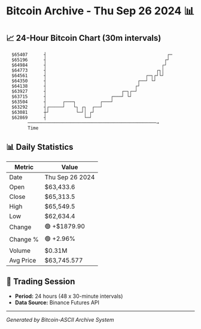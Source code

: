 # Bitcoin Archive - Thu Sep 26 2024 📊

## 📈 24-Hour Bitcoin Chart (30m intervals)

```
  $65407      ┤                                             ┌─ 
  $65196      ┤                                            ┌┘  
  $64984      ┤                                           ┌┘   
  $64773      ┤                                         ┌┐│    
  $64561      ┤                                     ┌─┐┌┘└┘    
  $64350      ┤                                  ┌──┘ └┘       
  $64138      ┤                                 ┌┘             
  $63927      ┤                            ┌─┐┌─┘              
  $63715      ┤                        ┌───┘ └┘                
  $63504      ┤      ┌───┐         ┌───┘                       
  $63292      ┤┌─────┘   └┐ ┌┐  ┌──┘                           
  $63081      ┼┘          └─┘│ ┌┘                              
  $62869      ┤              └─┘                               
        ────────────────────────────────────────────────→
        Time
```

## 📊 Daily Statistics

| Metric | Value |
|--------|-------|
| Date | Thu Sep 26 2024 |
| Open | $63,433.6 |
| Close | $65,313.5 |
| High | $65,549.5 |
| Low | $62,634.4 |
| Change | 🟢 +$1879.90 |
| Change % | 🟢 +2.96% |
| Volume | $0.31M |
| Avg Price | $63,745.577 |

## 📅 Trading Session

- **Period:** 24 hours (48 x 30-minute intervals)
- **Data Source:** Binance Futures API

---
*Generated by Bitcoin-ASCII Archive System*
